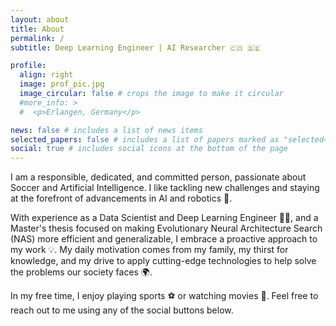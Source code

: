 ```yaml
---
layout: about
title: About
permalink: /
subtitle: Deep Learning Engineer | AI Researcher 🇨🇴 🇩🇪

profile:
  align: right
  image: prof_pic.jpg
  image_circular: false # crops the image to make it circular
  #more_info: >
  #  <p>Erlangen, Germany</p>

news: false # includes a list of news items
selected_papers: false # includes a list of papers marked as "selected={true}"
social: true # includes social icons at the bottom of the page
---
```


I am a responsible, dedicated, and committed person, passionate about Soccer and Artificial Intelligence. I like tackling new challenges and staying at the forefront of advancements in AI and robotics 🤖.

 With experience as a Data Scientist and Deep Learning Engineer 🧑‍💻, and a Master's thesis focused on making Evolutionary Neural Architecture Search (NAS) more efficient and generalizable, I embrace a proactive approach to my work 💡. My daily motivation comes from my family, my thirst for knowledge, and my drive to apply cutting-edge technologies to help solve the problems our society faces 🌍.
 
In my free time, I enjoy playing sports ⚽ or watching movies 🎥. Feel free to reach out to me using any of the social buttons below.